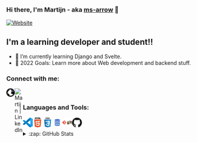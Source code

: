 ### Hi there, I'm Martijn - aka [ms-arrow][website] 👋

[![Website](https://img.shields.io/website?down_color=red&down_message=DOWN&label=martoen.nl&style=for-the-badge&up_color=green&up_message=UP&url=https%3A%2F%2Fmartoen.nl)](https://martoen.nl)

## I'm a learning developer and student!!

- 🌱 I’m currently learning Django and Svelte.
- 🥅 2022 Goals: Learn more about Web development and backend stuff.

### Connect with me:

[<img align="left" alt="Martoen.nl" width="22px" src="https://raw.githubusercontent.com/iconic/open-iconic/master/svg/globe.svg" />][website]
[<img align="left" alt="Martijn | LinkedIn" width="22px" src="https://cdn.jsdelivr.net/npm/simple-icons@v3/icons/linkedin.svg" />][linkedin]

<br />

### Languages and Tools:

<img align="left" alt="Visual Studio Code" width="26px" src="https://raw.githubusercontent.com/github/explore/80688e429a7d4ef2fca1e82350fe8e3517d3494d/topics/visual-studio-code/visual-studio-code.png" />
<img align="left" alt="HTML5" width="26px" src="https://raw.githubusercontent.com/github/explore/80688e429a7d4ef2fca1e82350fe8e3517d3494d/topics/html/html.png" />
<img align="left" alt="CSS3" width="26px" src="https://raw.githubusercontent.com/github/explore/80688e429a7d4ef2fca1e82350fe8e3517d3494d/topics/css/css.png" />
<img align="left" alt="SQL" width="26px" src="https://raw.githubusercontent.com/github/explore/80688e429a7d4ef2fca1e82350fe8e3517d3494d/topics/sql/sql.png" />
<img align="left" alt="Git" width="26px" src="https://raw.githubusercontent.com/github/explore/80688e429a7d4ef2fca1e82350fe8e3517d3494d/topics/git/git.png" />
<img align="left" alt="GitHub" width="26px" src="https://raw.githubusercontent.com/github/explore/78df643247d429f6cc873026c0622819ad797942/topics/github/github.png" />

<br />
<br />

<details>
  <summary>:zap: GitHub Stats</summary>

  <img align="left" alt="Martoen's GitHub Stats" src="https://github-readme-stats.vercel.app/api?username=ms-arrow&show_icons=true&hide_border=true" />

</details>

[website]: https://martoen.nl
[linkedin]: https://www.linkedin.com/in/martijn-schermers

